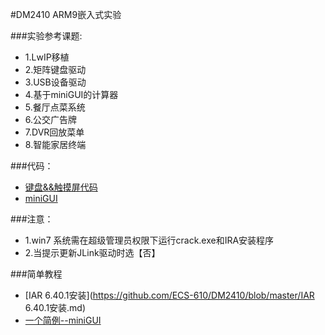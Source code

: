 #DM2410 ARM9嵌入式实验

###实验参考课题:    
- 1.LwIP移植
- 2.矩阵键盘驱动
- 3.USB设备驱动
- 4.基于miniGUI的计算器
- 5.餐厅点菜系统
- 6.公交广告牌
- 7.DVR回放菜单
- 8.智能家居终端

###代码：   
- [键盘&&触摸屏代码](http://pan.baidu.com/s/10LL8M)   
- [miniGUI](http://pan.baidu.com/s/1o6MIjAa)

###注意： 
- 1.win7 系统需在超级管理员权限下运行crack.exe和IRA安装程序 
- 2.当提示更新JLink驱动时选【否】 

###简单教程

- [IAR 6.40.1安装](https://github.com/ECS-610/DM2410/blob/master/IAR 6.40.1安装.md)   
- [一个简例--miniGUI](https://github.com/ECS-610/DM2410/blob/master/一个简例--miniGUI.md) 

 





